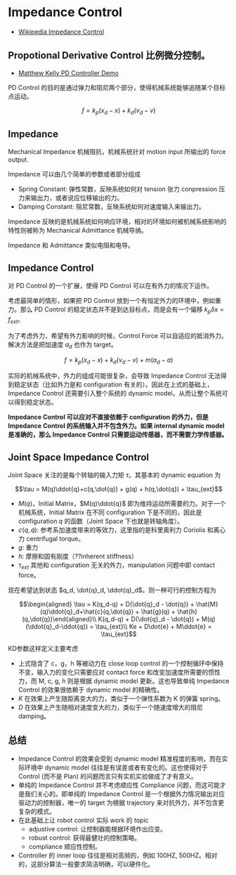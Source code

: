 # Impedance Control
- [Wikipedia Impedance Control](https://en.wikipedia.org/wiki/Impedance_control)

## Propotional Derivative Control 比例微分控制。
- [Matthew Kelly PD Controller Demo](https://www.matthewpeterkelly.com/tutorials/pdControl/index.html)

PD Control 的目的是通过弹力和阻尼两个部分，使得机械系统能够追随某个目标点运动。

$$f=k_p(x_d - x) + k_d(v_d - v)$$

## Impedance
Mechanical Impedance 机械阻抗，机械系统针对 motion input 所输出的 force output.

Impedance 可以由几个简单的参数或者部分组成
- Spring Constant: 弹性常数，反映系统如何对 tension 张力 conpression 压力来输出力，或者说应位移输出的力。
- Damping Constant: 阻尼常数，反映系统如何对速度输入来输出力。

Impedance 反映的是机械系统如何响应环境，相对的环境如何被机械系统影响的特性则被称为 Mechanical Admittance 机械导纳。

Impedance 和 Admittance 类似电阻和电导。

## Impedance Control
对 PD Control 的一个扩展，使得 PD Control 可以在有外力的情况下运作。

考虑最简单的情形，如果把 PD Control 放到一个有恒定外力的环境中，例如重力。那么 PD Control 的稳定状态并不是到达目标点，而是会有一个偏移 $k_p\delta x = f_{ext}$。

为了考虑外力，希望有外力影响的时候，Control Force 可以自适应的抵消外力。解决方法是把加速度 $a_d$ 也作为 target。

$$f = k_p(x_d - x) + k_d(v_d - v) + m(a_d - a)$$

实际的机械系统中，外力的组成可能很复杂，会导致 Impedance Control 无法得到稳定状态（比如外力是和 configuration 有关的）。因此在上式的基础上，Impedance Control 还需要引入整个系统的 dynamic model，从而让整个系统可以得到稳定状态。

**Impedance Control 可以应对不直接依赖于 configuration 的外力，但是 Impedance Control 的系统输入并不包含外力。如果 internal dynamic model 是准确的，那么 Impedance Control 只需要运动传感器，而不需要力学传感器。**

## Joint Space Impedance Control
Joint Space 关注的是每个转轴的输入力矩 $\tau$。其基本的 dynamic equation 为

$$\tau = M(q)\ddot{q}+c(q,\dot{q}) + g(q) + h(q,\dot{q}) + \tau_{ext}$$

- $M(q)$，Initial Matrix，$M(q)\ddot{q}$ 即为维持运动所需要的力。对于一个机械系统，Initial Matrix 在不同 configuration 下是不同的，因此是 configuration $q$ 的函数（Joint Space 下也就是转轴角度）。
- $c(q,\dot{q})$: 参考系加速度带来的等效力，这里指的是科里奥利力 Coriolis 和离心力 centrifugal torque。
- $g$: 重力
- $h$: 摩擦和固有刚度（??inherent stiffness）
- $\tau_{ext}$ 其他和 configuration 无关的外力，manipulation 问题中即 contact force。

现在希望达到状态 $q_d, \dot{q}_d, \ddot{q}_d$。则一种可行的控制方程为

$$\begin{aligned}
\tau = K(q_d-q) + D(\dot{q}_d - \dot{q}) + \hat{M}(q)\ddot{q}_d+\hat{c}(q,\dot{q}) + \hat{g}(q) + \hat{h}(q,\dot{q})\end{aligned}\\
K(q_d-q) + D(\dot{q}_d - \dot{q}) + M(q)(\ddot{q}_d-\ddot{q}) = \tau_{ext}\\
Ke + D\dot{e} + M\ddot{e} = \tau_{ext}$$

KD参数这样定义主要考虑
- 上式隐含了 c，g，h 等被动力在 close loop control 的一个控制循环中保持不变，输入力的变化只需要应对 contact force 和改变加速度所需要的惯性力，而 M, c, g, h 则是根据 dynamic model 更新。这也导致单纯 Impedance Control 的效果很依赖于 dynamic model 的精确性。
- $K$ 在效果上产生随距离变大的力，类似于一个弹性系数为 K 的弹簧 spring。
- $D$ 在效果上产生随相对速度变大的力，类似于一个随速度增大的阻尼 damping。

## 总结
- Impedance Control 的效果会受到 dynamic model 精准程度的影响，而在实际环境中 dynamic model 往往是有误差或者有变化的。这也使得对于 Control (而不是 Plan) 的问题而言只有实机实验做成了才有意义。
- 单纯的 Impedance Control 并不考虑顺应性 Compliance 问题，而这可能才是我们关心的。即单纯的 Impedance Control 是一个根据外力情况输出对应驱动力的控制器，唯一的 target 为根据 trajectory 来对抗外力，并不包含更复杂的模式。
- 在此基础上让 robot control 实际 work 的 topic
    - adjustive control: 让控制器能根据环境作出应变。
    - robust control: 获得最健壮的控制策略。
    - compliance 顺应性控制。
- Controller 的 inner loop 往往是相对高频的，例如 100HZ, 500HZ。相对的，这部分算法一般要求简洁明确，可以硬件化。
